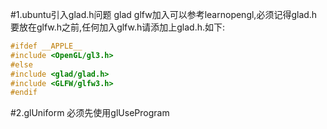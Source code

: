 #1.ubuntu引入glad.h问题
glad glfw加入可以参考learnopengl,必须记得glad.h要放在glfw.h之前,任何加入glfw.h请添加上glad.h.如下:
```cpp
#ifdef __APPLE__
#include <OpenGL/gl3.h>
#else
#include <glad/glad.h>
#include <GLFW/glfw3.h>
#endif
```
#2.glUniform
必须先使用glUseProgram
